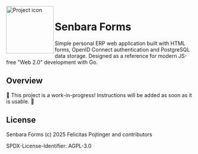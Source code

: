 <img alt="Project icon" style="vertical-align: middle;" src="./docs/icon.svg" width="128" height="128" align="left">

# Senbara Forms

Simple personal ERP web application built with HTML forms, OpenID Connect authentication and PostgreSQL data storage. Designed as a reference for modern JS-free "Web 2.0" development with Go.

## Overview

🚧 This project is a work-in-progress! Instructions will be added as soon as it is usable. 🚧

## License

Senbara Forms (c) 2025 Felicitas Pojtinger and contributors

SPDX-License-Identifier: AGPL-3.0
